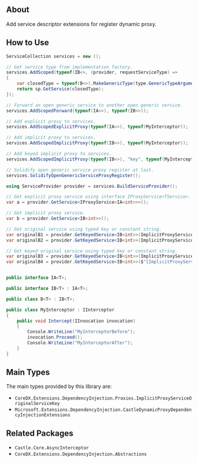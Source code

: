 ﻿## About
Add service descriptor extensions for register dynamic proxy.

## How to Use
``` csharp
ServiceCollection services = new ();

// Get service type from implementation factory.
services.AddScoped(typeof(IB<>, (provider, requestServiceType) =>
{
    var closedType = typeof(B<>).MakeGenericType(type.GenericTypeArguments);
    return sp.GetService(closedType);
});

// Forward an open generic service to another open generic service.
services.AddScopedForward(typeof(IA<>), typeof(IB<>));

// Add explicit proxy to services.
services.AddScopedExplicitProxy(typeof(IA<>), typeof(MyInterceptor));

// Add implicit proxy to services.
services.AddScopedImplicitProxy(typeof(IB<>), typeof(MyInterceptor));

// Add keyed implicit proxy to services.
services.AddScopedImplicitProxy(typeof(IB<>), "key", typeof(MyInterceptor));

// Solidify open generic service proxy register at last.
services.SolidifyOpenGenericServiceProxyRegister();

using ServiceProvider provider = services.BuildServiceProvider();

// Get explicit proxy service using interface IProxyService<TService>.
var a = provider.GetService<IProxyService<IA<int>>>();

// Get implicit proxy service.
var b = provider.GetService<IB<int>>();

// Get original service using typed key or constant string.
var originalB1 = provider.GetKeyedService<IB<int>>(ImplicitProxyServiceOriginalServiceKey.StringDefault);
var originalB2 = provider.GetKeyedService<IB<int>>(ImplicitProxyServiceOriginalServiceKey.DefaultStringPrefix);

// Get keyed original service using typed key or constant string.
var originalB3 = provider.GetKeyedService<IB<int>>(ImplicitProxyServiceOriginalServiceKey.CreateStringOriginalServiceKey("key"));
var originalB4 = provider.GetKeyedService<IB<int>>($"{ImplicitProxyServiceOriginalServiceKey.DefaultStringPrefix}{"key"}");


public interface IA<T>;

public interface IB<T> : IA<T>;

public class B<T> : IB<T>;

public class MyInterceptor : IInterceptor
{
    public void Intercept(IInvocation invocation)
    {
        Console.WriteLine("MyInterceptorBefore");
        invocation.Proceed();
        Console.WriteLine("MyInterceptorAfter");
    }
}
```

## Main Types
The main types provided by this library are:
* `CoreDX.Extensions.DependencyInjection.Proxies.ImplicitProxyServiceOriginalServiceKey`
* `Microsoft.Extensions.DependencyInjection.CastleDynamicProxyDependencyInjectionExtensions`

## Related Packages
* `Castle.Core.AsyncInterceptor`
* `CoreDX.Extensions.DependencyInjection.Abstractions`
